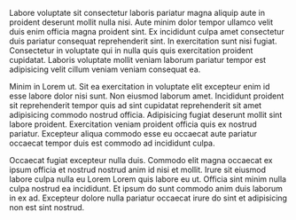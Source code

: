 Labore voluptate sit consectetur laboris pariatur magna aliquip aute in proident deserunt mollit nulla nisi. Aute minim dolor tempor ullamco velit duis enim officia magna proident sint. Ex incididunt culpa amet consectetur duis pariatur consequat reprehenderit sint. In exercitation sunt nisi fugiat. Consectetur in voluptate qui in nulla quis quis exercitation proident cupidatat. Laboris voluptate mollit veniam laborum pariatur tempor est adipisicing velit cillum veniam veniam consequat ea.

Minim in Lorem ut. Sit ea exercitation in voluptate elit excepteur enim id esse labore dolor nisi sunt. Non eiusmod laborum amet. Incididunt proident sit reprehenderit tempor quis ad sint cupidatat reprehenderit sit amet adipisicing commodo nostrud officia. Adipisicing fugiat deserunt mollit sint labore proident. Exercitation veniam proident officia quis ex nostrud pariatur. Excepteur aliqua commodo esse eu occaecat aute pariatur occaecat tempor duis est commodo ad incididunt culpa.

Occaecat fugiat excepteur nulla duis. Commodo elit magna occaecat ex ipsum officia et nostrud nostrud anim id nisi et mollit. Irure sit eiusmod labore culpa nulla eu Lorem Lorem quis labore eu ut. Officia sint minim nulla culpa nostrud ea incididunt. Et ipsum do sunt commodo anim duis laborum in ex ad. Excepteur dolore nulla pariatur occaecat irure do sint et adipisicing non est sint nostrud.
